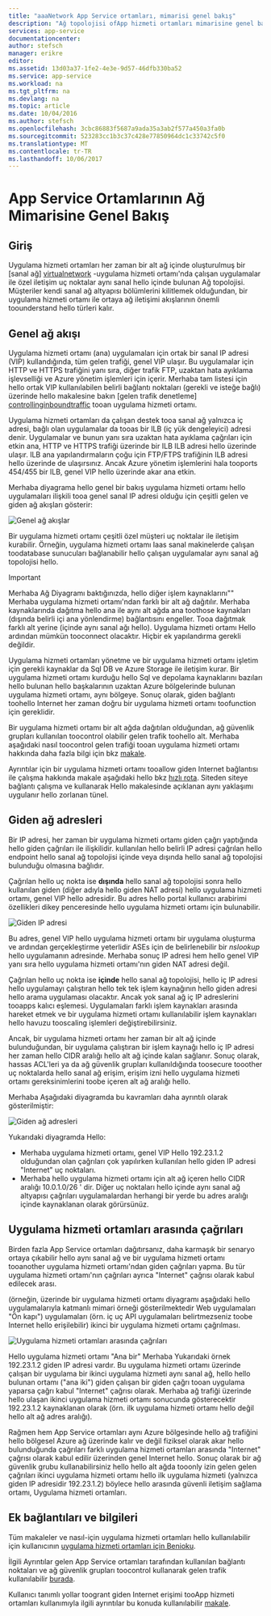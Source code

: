 ```yaml
---
title: "aaaNetwork App Service ortamları, mimarisi genel bakış"
description: "Ağ topolojisi ofApp hizmeti ortamları mimarisine genel bakış."
services: app-service
documentationcenter: 
author: stefsch
manager: erikre
editor: 
ms.assetid: 13d03a37-1fe2-4e3e-9d57-46dfb330ba52
ms.service: app-service
ms.workload: na
ms.tgt_pltfrm: na
ms.devlang: na
ms.topic: article
ms.date: 10/04/2016
ms.author: stefsch
ms.openlocfilehash: 3cbc86883f5687a9ada35a3ab2f577a450a3fa0b
ms.sourcegitcommit: 523283cc1b3c37c428e77850964dc1c33742c5f0
ms.translationtype: MT
ms.contentlocale: tr-TR
ms.lasthandoff: 10/06/2017
---
```

# <a name="network-architecture-overview-of-app-service-environments"></a>App Service Ortamlarının Ağ Mimarisine Genel Bakış
## <a name="introduction"></a>Giriş
Uygulama hizmeti ortamları her zaman bir alt ağ içinde oluşturulmuş bir [sanal ağ] [ virtualnetwork] -uygulama hizmeti ortamı'nda çalışan uygulamalar ile özel iletişim uç noktalar aynı sanal hello içinde bulunan Ağ topolojisi.  Müşteriler kendi sanal ağ altyapısı bölümlerini kilitlemek olduğundan, bir uygulama hizmeti ortamı ile ortaya ağ iletişimi akışlarının önemli toounderstand hello türleri kalır.

## <a name="general-network-flow"></a>Genel ağ akışı
Uygulama hizmeti ortamı (ana) uygulamaları için ortak bir sanal IP adresi (VIP) kullandığında, tüm gelen trafiği, genel VIP ulaşır.  Bu uygulamalar için HTTP ve HTTPS trafiğini yanı sıra, diğer trafik FTP, uzaktan hata ayıklama işlevselliği ve Azure yönetim işlemleri için içerir.  Merhaba tam listesi için hello ortak VIP kullanılabilen belirli bağlantı noktaları (gerekli ve isteğe bağlı) üzerinde hello makalesine bakın [gelen trafik denetleme] [ controllinginboundtraffic] tooan uygulama hizmeti ortamı. 

Uygulama hizmeti ortamları da çalışan destek tooa sanal ağ yalnızca iç adresi, bağlı olan uygulamalar da tooas bir ILB (iç yük dengeleyici) adresi denir.  Uygulamalar ve bunun yanı sıra uzaktan hata ayıklama çağrıları için etkin ana, HTTP ve HTTPS trafiği üzerinde bir ILB ILB adresi hello üzerinde ulaşır.  ILB ana yapılandırmaların çoğu için FTP/FTPS trafiğinin ILB adresi hello üzerinde de ulaşırsınız.  Ancak Azure yönetim işlemlerini hala tooports 454/455 bir ILB, genel VIP hello üzerinde akar ana etkin.

Merhaba diyagrama hello genel bir bakış uygulama hizmeti ortamı hello uygulamaları ilişkili tooa genel sanal IP adresi olduğu için çeşitli gelen ve giden ağ akışları gösterir:

![Genel ağ akışlar][GeneralNetworkFlows]

Bir uygulama hizmeti ortamı çeşitli özel müşteri uç noktalar ile iletişim kurabilir.  Örneğin, uygulama hizmeti ortamı Iaas sanal makinelerde çalışan toodatabase sunucuları bağlanabilir hello çalışan uygulamalar aynı sanal ağ topolojisi hello.

> [!IMPORTANT]
> Merhaba Ağ Diyagramı baktığınızda, hello diğer işlem kaynaklarını"" Merhaba uygulama hizmeti ortamı'ndan farklı bir alt ağ dağıtılır. Merhaba kaynaklarında dağıtma hello ana ile aynı alt ağda ana toothose kaynakları (dışında belirli içi ana yönlendirme) bağlantısını engeller. Tooa dağıtmak farklı alt yerine (içinde aynı sanal ağı hello). Uygulama hizmeti ortamı Hello ardından mümkün tooconnect olacaktır. Hiçbir ek yapılandırma gerekli değildir.
> 
> 

Uygulama hizmeti ortamları yönetme ve bir uygulama hizmeti ortamı işletim için gerekli kaynaklar da Sql DB ve Azure Storage ile iletişim kurar.  Bir uygulama hizmeti ortamı kurduğu hello Sql ve depolama kaynaklarını bazıları hello bulunan hello başkalarının uzaktan Azure bölgelerinde bulunan uygulama hizmeti ortamı, aynı bölgeye.  Sonuç olarak, giden bağlantı toohello Internet her zaman doğru bir uygulama hizmeti ortamı toofunction için gereklidir. 

Bir uygulama hizmeti ortamı bir alt ağda dağıtılan olduğundan, ağ güvenlik grupları kullanılan toocontrol olabilir gelen trafik toohello alt.  Merhaba aşağıdaki nasıl toocontrol gelen trafiği tooan uygulama hizmeti ortamı hakkında daha fazla bilgi için bkz [makale][controllinginboundtraffic].

Ayrıntılar için bir uygulama hizmeti ortamı tooallow giden Internet bağlantısı ile çalışma hakkında makale aşağıdaki hello bkz [hızlı rota][ExpressRoute].  Siteden siteye bağlantı çalışma ve kullanarak Hello makalesinde açıklanan aynı yaklaşımı uygulanır hello zorlanan tünel.

## <a name="outbound-network-addresses"></a>Giden ağ adresleri
Bir IP adresi, her zaman bir uygulama hizmeti ortamı giden çağrı yaptığında hello giden çağrıları ile ilişkilidir.  kullanılan hello belirli IP adresi çağrılan hello endpoint hello sanal ağ topolojisi içinde veya dışında hello sanal ağ topolojisi bulunduğu olmasına bağlıdır.

Çağrılan hello uç nokta ise **dışında** hello sanal ağ topolojisi sonra hello kullanılan giden (diğer adıyla hello giden NAT adresi) hello uygulama hizmeti ortamı, genel VIP hello adresidir.  Bu adres hello portal kullanıcı arabirimi özellikleri dikey penceresinde hello uygulama hizmeti ortamı için bulunabilir.

![Giden IP adresi][OutboundIPAddress]

Bu adres, genel VIP hello uygulama hizmeti ortamı bir uygulama oluşturma ve ardından gerçekleştirme yeterlidir ASEs için de belirlenebilir bir *nslookup* hello uygulamanın adresinde. Merhaba sonuç IP adresi hem hello genel VIP yanı sıra hello uygulama hizmeti ortamı'nın giden NAT adresi değil.

Çağrılan hello uç nokta ise **içinde** hello sanal ağ topolojisi, hello iç IP adresi hello uygulamayı çalıştıran hello tek tek işlem kaynağının hello giden adresi hello arama uygulaması olacaktır.  Ancak yok sanal ağ iç IP adreslerini tooapps kalıcı eşlemesi.  Uygulamaları farklı işlem kaynakları arasında hareket etmek ve bir uygulama hizmeti ortamı kullanılabilir işlem kaynakları hello havuzu tooscaling işlemleri değiştirebilirsiniz.

Ancak, bir uygulama hizmeti ortamı her zaman bir alt ağ içinde bulunduğundan, bir uygulama çalıştıran bir işlem kaynağı hello iç IP adresi her zaman hello CIDR aralığı hello alt ağ içinde kalan sağlanır.  Sonuç olarak, hassas ACL'leri ya da ağ güvenlik grupları kullanıldığında toosecure tooother uç noktalarda hello sanal ağ erişim, erişim izni hello uygulama hizmeti ortamı gereksinimlerini toobe içeren alt ağ aralığı hello.

Merhaba Aşağıdaki diyagramda bu kavramları daha ayrıntılı olarak gösterilmiştir:

![Giden ağ adresleri][OutboundNetworkAddresses]

Yukarıdaki diyagramda Hello:

* Merhaba uygulama hizmeti ortamı, genel VIP Hello 192.23.1.2 olduğundan olan çağrıları çok yapılırken kullanılan hello giden IP adresi "Internet" uç noktaları.
* Merhaba hello uygulama hizmeti ortamı için alt ağ içeren hello CIDR aralığı 10.0.1.0/26 ' dir.  Diğer uç noktaları hello içinde aynı sanal ağ altyapısı çağrıları uygulamalardan herhangi bir yerde bu adres aralığı içinde kaynaklanan olarak görürsünüz.

## <a name="calls-between-app-service-environments"></a>Uygulama hizmeti ortamları arasında çağrıları
Birden fazla App Service ortamları dağıtırsanız, daha karmaşık bir senaryo ortaya çıkabilir hello aynı sanal ağ ve bir uygulama hizmeti ortamı tooanother uygulama hizmeti ortamı'ndan giden çağrıları yapma.  Bu tür uygulama hizmeti ortamı'nın çağrıları ayrıca "Internet" çağrısı olarak kabul edilecek arası.

(örneğin, üzerinde bir uygulama hizmeti ortamı diyagramı aşağıdaki hello uygulamalarıyla katmanlı mimari örneği gösterilmektedir Web uygulamaları "Ön kapı") uygulamaları (örn. iç uç API uygulamaları belirtmezseniz toobe Internet hello erişilebilir) ikinci bir uygulama hizmeti ortamı çağrılması. 

![Uygulama hizmeti ortamları arasında çağrıları][CallsBetweenAppServiceEnvironments] 

Hello uygulama hizmeti ortamı "Ana bir" Merhaba Yukarıdaki örnek 192.23.1.2 giden IP adresi vardır.  Bu uygulama hizmeti ortamı üzerinde çalışan bir uygulama bir ikinci uygulama hizmeti aynı sanal ağ, hello hello bulunan ortamı ("ana iki") giden çalışan bir giden çağrı tooan uygulama yaparsa çağrı kabul "Internet" çağrısı olarak.  Merhaba ağ trafiği üzerinde hello ulaşan ikinci uygulama hizmeti ortamı sonucunda gösterecektir 192.23.1.2 kaynaklanan olarak (örn. ilk uygulama hizmeti ortamı hello değil hello alt ağ adres aralığı).

Rağmen hem App Service ortamları aynı Azure bölgesinde hello ağ trafiğini hello bölgesel Azure ağ üzerinde kalır ve değil fiziksel olarak akar hello bulunduğunda çağrıları farklı uygulama hizmeti ortamları arasında "Internet" çağrısı olarak kabul edilir üzerinden genel Internet hello.  Sonuç olarak bir ağ güvenlik grubu kullanabilirsiniz hello hello alt ağda tooonly izin gelen gelen çağrıları ikinci uygulama hizmeti ortamı hello ilk uygulama hizmeti (yalnızca giden IP adresidir 192.23.1.2) böylece hello arasında güvenli iletişim sağlama ortamı, Uygulama hizmeti ortamları.

## <a name="additional-links-and-information"></a>Ek bağlantıları ve bilgileri
Tüm makaleler ve nasıl-için uygulama hizmeti ortamları hello kullanılabilir için kullanıcının [uygulama hizmeti ortamları için Benioku](../app-service/app-service-app-service-environments-readme.md).

İlgili Ayrıntılar gelen App Service ortamları tarafından kullanılan bağlantı noktaları ve ağ güvenlik grupları toocontrol kullanarak gelen trafik kullanılabilir [burada][controllinginboundtraffic].

Kullanıcı tanımlı yollar toogrant giden Internet erişimi tooApp hizmeti ortamları kullanımıyla ilgili ayrıntılar bu konuda kullanılabilir [makale][ExpressRoute]. 

<!-- LINKS -->
[virtualnetwork]: http://azure.microsoft.com/services/virtual-network/
[controllinginboundtraffic]:  http://azure.microsoft.com/documentation/articles/app-service-app-service-environment-control-inbound-traffic/
[ExpressRoute]:  http://azure.microsoft.com/documentation/articles/app-service-app-service-environment-network-configuration-expressroute/

<!-- IMAGES -->
[GeneralNetworkFlows]: ./media/app-service-app-service-environment-network-architecture-overview/NetworkOverview-1.png
[OutboundIPAddress]: ./media/app-service-app-service-environment-network-architecture-overview/OutboundIPAddress-1.png
[OutboundNetworkAddresses]: ./media/app-service-app-service-environment-network-architecture-overview/OutboundNetworkAddresses-1.png
[CallsBetweenAppServiceEnvironments]: ./media/app-service-app-service-environment-network-architecture-overview/CallsBetweenEnvironments-1.png

